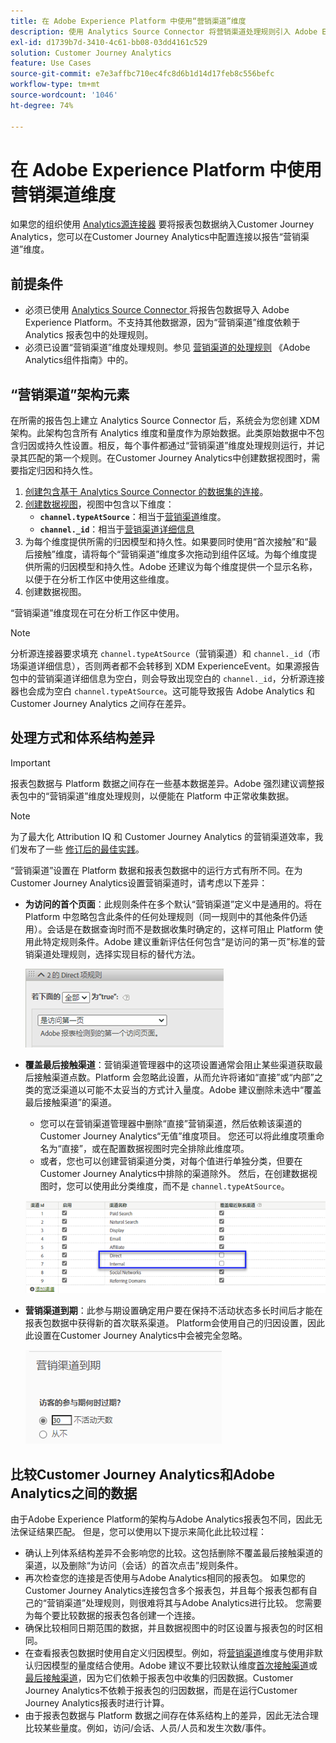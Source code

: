 ```yaml
---
title: 在 Adobe Experience Platform 中使用“营销渠道”维度
description: 使用 Analytics Source Connector 将营销渠道处理规则引入 Adobe Experience Platform。
exl-id: d1739b7d-3410-4c61-bb08-03dd4161c529
solution: Customer Journey Analytics
feature: Use Cases
source-git-commit: e7e3affbc710ec4fc8d6b1d14d17feb8c556befc
workflow-type: tm+mt
source-wordcount: '1046'
ht-degree: 74%

---
```


# 在 Adobe Experience Platform 中使用营销渠道维度

如果您的组织使用 [Analytics源连接器](https://experienceleague.adobe.com/docs/experience-platform/sources/connectors/adobe-applications/analytics.html?lang=zh-Hans) 要将报表包数据纳入Customer Journey Analytics，您可以在Customer Journey Analytics中配置连接以报告“营销渠道”维度。

## 前提条件

* 必须已使用 [ Analytics Source Connector ](https://experienceleague.adobe.com/docs/experience-platform/sources/connectors/adobe-applications/analytics.html?lang=zh-Hans) 将报告包数据导入 Adobe Experience Platform。不支持其他数据源，因为“营销渠道”维度依赖于 Analytics 报表包中的处理规则。
* 必须已设置“营销渠道”维度处理规则。参见 [营销渠道的处理规则](https://experienceleague.adobe.com/docs/analytics/admin/admin-tools/manage-report-suites/edit-report-suite/marketing-channels/c-rules.html?lang=zh-Hans) 《Adobe Analytics组件指南》中的。

## “营销渠道”架构元素

在所需的报告包上建立 Analytics Source Connector 后，系统会为您创建 XDM 架构。此架构包含所有 Analytics 维度和量度作为原始数据。此类原始数据中不包含归因或持久性设置。相反，每个事件都通过“营销渠道”维度处理规则运行，并记录其匹配的第一个规则。在Customer Journey Analytics中创建数据视图时，需要指定归因和持久性。

1. [创建包含基于 Analytics Source Connector 的数据集的连接](/help/connections/create-connection.md)。
2. [创建数据视图](/help/data-views/create-dataview.md)，视图中包含以下维度：
   * **`channel.typeAtSource`**：相当于[营销渠道](https://experienceleague.adobe.com/docs/analytics/components/dimensions/marketing-channel.html?lang=zh-Hans)维度。
   * **`channel._id`**：相当于[营销渠道详细信息](https://experienceleague.adobe.com/docs/analytics/components/dimensions/marketing-detail.html?lang=zh-Hans)
3. 为每个维度提供所需的归因模型和持久性。如果要同时使用“首次接触”和“最后接触”维度，请将每个“营销渠道”维度多次拖动到组件区域。为每个维度提供所需的归因模型和持久性。Adobe 还建议为每个维度提供一个显示名称，以便于在分析工作区中使用这些维度。
4. 创建数据视图。

“营销渠道”维度现在可在分析工作区中使用。

>[!NOTE]
>
> 分析源连接器要求填充 `channel.typeAtSource`（营销渠道）和 `channel._id`（市场渠道详细信息），否则两者都不会转移到 XDM ExperienceEvent。如果源报告包中的营销渠道详细信息为空白，则会导致出现空白的 `channel._id`，分析源连接器也会成为空白 `channel.typeAtSource`。这可能导致报告 Adobe Analytics 和 Customer Journey Analytics 之间存在差异。

## 处理方式和体系结构差异

>[!IMPORTANT]
>
>报表包数据与 Platform 数据之间存在一些基本数据差异。Adobe 强烈建议调整报表包中的“营销渠道”维度处理规则，以便能在 Platform 中正常收集数据。

>[!NOTE]
>
>为了最大化 Attribution IQ 和 Customer Journey Analytics 的营销渠道效率，我们发布了一些 [修订后的最佳实践](https://experienceleague.adobe.com/docs/analytics/components/marketing-channels/mchannel-best-practices.html?lang=zh-Hans)。

“营销渠道”设置在 Platform 数据和报表包数据中的运行方式有所不同。在为Customer Journey Analytics设置营销渠道时，请考虑以下差异：

* **为访问的首个页面**：此规则条件在多个默认“营销渠道”定义中是通用的。将在 Platform 中忽略包含此条件的任何处理规则（同一规则中的其他条件仍适用）。会话是在数据查询时而不是数据收集时确定的，这样可阻止 Platform 使用此特定规则条件。Adobe 建议重新评估任何包含“是访问的第一页”标准的营销渠道处理规则，选择实现目标的替代方法。

  ![访问的首个页面](../assets/first-page-of-visit.png)

* **覆盖最后接触渠道**：营销渠道管理器中的这项设置通常会阻止某些渠道获取最后接触渠道点数。Platform 会忽略此设置，从而允许将诸如“直接”或“内部”之类的宽泛渠道以可能不太妥当的方式计入量度。Adobe 建议删除未选中“覆盖最后接触渠道”的渠道。
   * 您可以在营销渠道管理器中删除“直接”营销渠道，然后依赖该渠道的Customer Journey Analytics“无值”维度项目。 您还可以将此维度项重命名为“直接”，或在配置数据视图时完全排除此维度项。
   * 或者，您也可以创建营销渠道分类，对每个值进行单独分类，但要在Customer Journey Analytics中排除的渠道除外。 然后，在创建数据视图时，您可以使用此分类维度，而不是 `channel.typeAtSource`。

  ![覆盖最后接触渠道](../assets/override-last-touch-channel.png)

* **营销渠道到期**：此参与期设置确定用户要在保持不活动状态多长时间后才能在报表包数据中获得新的首次联系渠道。 Platform会使用自己的归因设置，因此此设置在Customer Journey Analytics中会被完全忽略。

  ![营销渠道到期](../assets/marketing-channel-expiration.png)

## 比较Customer Journey Analytics和Adobe Analytics之间的数据

由于Adobe Experience Platform的架构与Adobe Analytics报表包不同，因此无法保证结果匹配。 但是，您可以使用以下提示来简化此比较过程：

* 确认上列体系结构差异不会影响您的比较。这包括删除不覆盖最后接触渠道的渠道，以及删除“为访问（会话）的首次点击”规则条件。
* 再次检查您的连接是否使用与Adobe Analytics相同的报表包。 如果您的Customer Journey Analytics连接包含多个报表包，并且每个报表包都有自己的“营销渠道”处理规则，则很难将其与Adobe Analytics进行比较。 您需要为每个要比较数据的报表包各创建一个连接。
* 确保比较相同日期范围的数据，并且数据视图中的时区设置与报表包的时区相同。
* 在查看报表包数据时使用自定义归因模型。例如，将[营销渠道](https://experienceleague.adobe.com/docs/analytics/components/dimensions/marketing-channel.html?lang=zh-Hans)维度与使用非默认归因模型的量度结合使用。Adobe 建议不要比较默认维度[首次接触渠道](https://experienceleague.adobe.com/docs/analytics/components/dimensions/first-touch-channel.html?lang=zh-Hans)或[最后接触渠道](https://experienceleague.adobe.com/docs/analytics/components/dimensions/last-touch-channel.html?lang=zh-Hans)，因为它们依赖于报表包中收集的归因数据。Customer Journey Analytics不依赖于报表包的归因数据，而是在运行Customer Journey Analytics报表时进行计算。
* 由于报表包数据与 Platform 数据之间存在体系结构上的差异，因此无法合理比较某些量度。例如，访问/会话、人员/人员和发生次数/事件。

